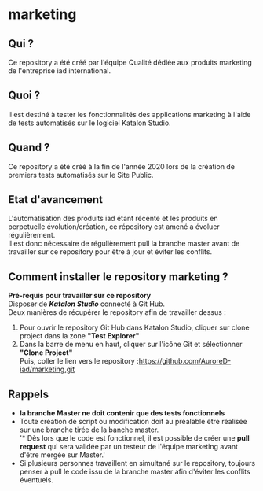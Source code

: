 # marketing


## Qui ?

Ce repository a été créé par l'équipe Qualité dédiée aux produits marketing de l'entreprise iad international.


## Quoi ?

Il est destiné à tester les fonctionnalités des applications marketing à l'aide de tests automatisés sur le logiciel Katalon Studio.

## Quand ?

Ce repository a été créé à la fin de l'année 2020 lors de la création de premiers tests automatisés sur le Site Public.

## Etat d'avancement

L'automatisation des produits iad étant récente et les produits en perpetuelle évolution/création, ce répository est amené a évoluer régulièrement.   
Il est donc nécessaire de régulièrement pull la branche master avant de travailler sur ce repository pour être à jour et éviter les conflits.

## Comment installer le repository marketing ?

__Pré-requis pour travailler sur ce repository__  
Disposer de __*Katalon Studio*__ connecté à Git Hub.  
Deux manières de récupérer le repository afin de travailler dessus :  
  
1. Pour ouvrir le repository Git Hub dans Katalon Studio, cliquer sur clone project dans la zone __"Test Explorer"__  
2. Dans la barre de menu en haut, cliquer sur l'icône Git et sélectionner __"Clone Project"__  
Puis, coller le lien vers le repository :https://github.com/AuroreD-iad/marketing.git

## Rappels  

* __la branche Master ne doit contenir que des tests fonctionnels__  
* Toute création de script ou modification doit au préalable être réalisée sur une branche tirée de la banche master.  
'* Dès lors que le code est fonctionnel, il est possible de créer une __pull request__ qui sera validée par un testeur de l'équipe marketing avant d'être mergée sur Master.'  
* Si plusieurs personnes travaillent en simultané sur le repository, toujours penser à pull le code issu de la branche master afin d'éviter les conflits éventuels.  
